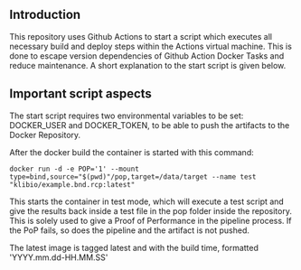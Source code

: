 ## Introduction
This repository uses Github Actions to start a script which executes all necessary build and deploy steps within the Actions virtual machine. This is done to escape version dependencies of Github Action Docker Tasks and reduce maintenance. A short explanation to the start script is given below.

## Important script aspects

The start script requires two environmental variables to be set: DOCKER_USER and DOCKER_TOKEN, to be able to push the artifacts to the Docker Repository.

After the docker build the container is started with this command:
```
docker run -d -e POP='1' --mount type=bind,source="$(pwd)"/pop,target=/data/target --name test "klibio/example.bnd.rcp:latest"
```

This starts the container in test mode, which will execute a test script and give the results back inside a test file in the pop folder inside the repository. This is solely used to give a Proof of Performance in the pipeline process. If the PoP fails, so does the pipeline and the artifact is not pushed.

The latest image is tagged latest and with the build time, formatted 'YYYY.mm.dd-HH.MM.SS'
